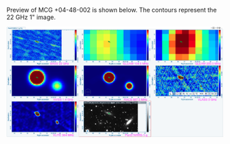 Preview of MCG +04-48-002 is shown below. The contours represent the 22 GHz 1" image. 

![MCG+04-48-002.png](MCG+04-48-002.png "MCG+04-48-002")

